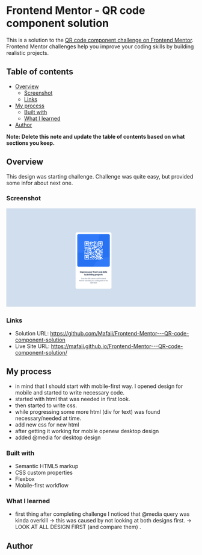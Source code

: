 # Frontend Mentor - QR code component solution

This is a solution to the [QR code component challenge on Frontend Mentor](https://www.frontendmentor.io/challenges/qr-code-component-iux_sIO_H). Frontend Mentor challenges help you improve your coding skills by building realistic projects. 

## Table of contents

- [Overview](#overview)
  - [Screenshot](#screenshot)
  - [Links](#links)
- [My process](#my-process)
  - [Built with](#built-with)
  - [What I learned](#what-i-learned)
- [Author](#author)


**Note: Delete this note and update the table of contents based on what sections you keep.**

## Overview

This design was starting challenge. Challenge was quite easy, but provided some infor about next one.


### Screenshot

![](solution/screenshot.png)

### Links

- Solution URL: https://github.com/Mafaii/Frontend-Mentor---QR-code-component-solution
- Live Site URL: https://mafaii.github.io/Frontend-Mentor---QR-code-component-solution/

## My process

- in mind that I should start with mobile-first way. I opened design for mobile and started to write necessary code.
- started with html that was needed in first look.
- then started to write css.
- while progressing some more html (div for text) was found necessary/needed at time.
- add new css for new html
- after getting it working for mobile openew desktop design
- added @media for desktop design

### Built with

- Semantic HTML5 markup
- CSS custom properties
- Flexbox
- Mobile-first workflow


### What I learned

- first thing after completing challenge I noticed that @media query was kinda overkill -> this was caused by not looking at both designs first. -> LOOK AT ALL DESIGN FIRST (and compare them) .

## Author




